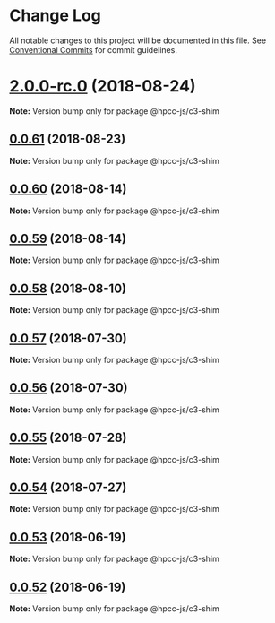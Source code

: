 # Change Log

All notable changes to this project will be documented in this file.
See [Conventional Commits](https://conventionalcommits.org) for commit guidelines.

<a name="2.0.0-rc.0"></a>
# [2.0.0-rc.0](https://github.com/hpcc-systems/Visualization/compare/@hpcc-js/c3-shim@0.0.61...@hpcc-js/c3-shim@2.0.0-rc.0) (2018-08-24)

**Note:** Version bump only for package @hpcc-js/c3-shim





<a name="0.0.61"></a>
## [0.0.61](https://github.com/hpcc-systems/Visualization/compare/@hpcc-js/c3-shim@0.0.60...@hpcc-js/c3-shim@0.0.61) (2018-08-23)




**Note:** Version bump only for package @hpcc-js/c3-shim

<a name="0.0.60"></a>
## [0.0.60](https://github.com/hpcc-systems/Visualization/compare/@hpcc-js/c3-shim@0.0.59...@hpcc-js/c3-shim@0.0.60) (2018-08-14)




**Note:** Version bump only for package @hpcc-js/c3-shim

<a name="0.0.59"></a>
## [0.0.59](https://github.com/hpcc-systems/Visualization/compare/@hpcc-js/c3-shim@0.0.58...@hpcc-js/c3-shim@0.0.59) (2018-08-14)




**Note:** Version bump only for package @hpcc-js/c3-shim

<a name="0.0.58"></a>
## [0.0.58](https://github.com/hpcc-systems/Visualization/compare/@hpcc-js/c3-shim@0.0.57...@hpcc-js/c3-shim@0.0.58) (2018-08-10)




**Note:** Version bump only for package @hpcc-js/c3-shim

<a name="0.0.57"></a>
## [0.0.57](https://github.com/hpcc-systems/Visualization/compare/@hpcc-js/c3-shim@0.0.56...@hpcc-js/c3-shim@0.0.57) (2018-07-30)




**Note:** Version bump only for package @hpcc-js/c3-shim

<a name="0.0.56"></a>
## [0.0.56](https://github.com/hpcc-systems/Visualization/compare/@hpcc-js/c3-shim@0.0.55...@hpcc-js/c3-shim@0.0.56) (2018-07-30)




**Note:** Version bump only for package @hpcc-js/c3-shim

<a name="0.0.55"></a>
## [0.0.55](https://github.com/hpcc-systems/Visualization/compare/@hpcc-js/c3-shim@0.0.54...@hpcc-js/c3-shim@0.0.55) (2018-07-28)




**Note:** Version bump only for package @hpcc-js/c3-shim

<a name="0.0.54"></a>
## [0.0.54](https://github.com/hpcc-systems/Visualization/compare/@hpcc-js/c3-shim@0.0.53...@hpcc-js/c3-shim@0.0.54) (2018-07-27)




**Note:** Version bump only for package @hpcc-js/c3-shim

<a name="0.0.53"></a>
## [0.0.53](https://github.com/hpcc-systems/Visualization/compare/@hpcc-js/c3-shim@0.0.52...@hpcc-js/c3-shim@0.0.53) (2018-06-19)




**Note:** Version bump only for package @hpcc-js/c3-shim

<a name="0.0.52"></a>
## [0.0.52](https://github.com/hpcc-systems/Visualization/compare/@hpcc-js/c3-shim@0.0.51...@hpcc-js/c3-shim@0.0.52) (2018-06-19)




**Note:** Version bump only for package @hpcc-js/c3-shim
